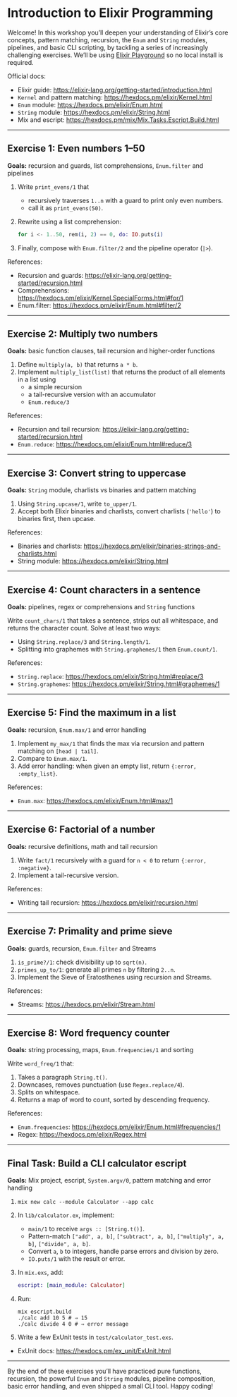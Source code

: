 # Introduction to Elixir Programming

Welcome! In this workshop you’ll deepen your understanding of Elixir’s core concepts, pattern matching, recursion, the `Enum` and `String` modules, pipelines, and basic CLI scripting, by tackling a series of increasingly challenging exercises. We’ll be using [Elixir Playground](https://playground.functional-rewire.com/) so no local install is required.

Official docs:  
- Elixir guide: https://elixir-lang.org/getting-started/introduction.html  
- `Kernel` and pattern matching: https://hexdocs.pm/elixir/Kernel.html  
- `Enum` module: https://hexdocs.pm/elixir/Enum.html  
- `String` module: https://hexdocs.pm/elixir/String.html  
- Mix and escript: https://hexdocs.pm/mix/Mix.Tasks.Escript.Build.html  

---

## Exercise 1: Even numbers 1–50  
**Goals:** recursion and guards, list comprehensions, `Enum.filter` and pipelines  

1. Write `print_evens/1` that  
   - recursively traverses `1..n` with a guard to print only even numbers.  
   - call it as `print_evens(50)`.  

2. Rewrite using a list comprehension:  
   ```elixir
   for i <- 1..50, rem(i, 2) == 0, do: IO.puts(i)
   ```  

3. Finally, compose with `Enum.filter/2` and the pipeline operator (`|>`).  

References:  
- Recursion and guards: https://elixir-lang.org/getting-started/recursion.html
- Comprehensions: https://hexdocs.pm/elixir/Kernel.SpecialForms.html#for/1  
- Enum.filter: https://hexdocs.pm/elixir/Enum.html#filter/2  

---

## Exercise 2: Multiply two numbers  
**Goals:** basic function clauses, tail recursion and higher-order functions  

1. Define `multiply(a, b)` that returns `a * b`.  
2. Implement `multiply_list(list)` that returns the product of all elements in a list using  
   - a simple recursion  
   - a tail-recursive version with an accumulator  
   - `Enum.reduce/3`  

References:  
- Recursion and tail recursion: https://elixir-lang.org/getting-started/recursion.html  
- `Enum.reduce`: https://hexdocs.pm/elixir/Enum.html#reduce/3  

---

## Exercise 3: Convert string to uppercase  
**Goals:** `String` module, charlists vs binaries and pattern matching  

1. Using `String.upcase/1`, write `to_upper/1`.  
2. Accept both Elixir binaries and charlists, convert charlists (`'hello'`) to binaries first, then upcase.  

References:  
- Binaries and charlists: https://hexdocs.pm/elixir/binaries-strings-and-charlists.html
- String module: https://hexdocs.pm/elixir/String.html   

---

## Exercise 4: Count characters in a sentence  
**Goals:** pipelines, regex or comprehensions and `String` functions  

Write `count_chars/1` that takes a sentence, strips out all whitespace, and returns the character count. Solve at least two ways:  

- Using `String.replace/3` and `String.length/1`.  
- Splitting into graphemes with `String.graphemes/1` then `Enum.count/1`.  

References:  
- `String.replace`: https://hexdocs.pm/elixir/String.html#replace/3  
- `String.graphemes`: https://hexdocs.pm/elixir/String.html#graphemes/1  

---

## Exercise 5: Find the maximum in a list  
**Goals:** recursion, `Enum.max/1` and error handling  

1. Implement `my_max/1` that finds the max via recursion and pattern matching on `[head | tail]`.  
2. Compare to `Enum.max/1`.  
3. Add error handling: when given an empty list, return `{:error, :empty_list}`.  

References:  
- `Enum.max`: https://hexdocs.pm/elixir/Enum.html#max/1  

---

## Exercise 6: Factorial of a number  
**Goals:** recursive definitions, math and tail recursion  

1. Write `fact/1` recursively with a guard for `n < 0` to return `{:error, :negative}`.  
2. Implement a tail-recursive version.  

References:  
- Writing tail recursion: https://hexdocs.pm/elixir/recursion.html 

---

## Exercise 7: Primality and prime sieve  
**Goals:** guards, recursion, `Enum.filter` and Streams  

1. `is_prime?/1`: check divisibility up to `sqrt(n)`.  
2. `primes_up_to/1`: generate all primes `n` by filtering `2..n`.  
3. Implement the Sieve of Eratosthenes using recursion and Streams.  

References:  
- Streams: https://hexdocs.pm/elixir/Stream.html  

---

## Exercise 8: Word frequency counter  
**Goals:** string processing, maps, `Enum.frequencies/1` and sorting  

Write `word_freq/1` that:  
1. Takes a paragraph `String.t()`.  
2. Downcases, removes punctuation (use `Regex.replace/4`).  
3. Splits on whitespace.  
4. Returns a map of word to count, sorted by descending frequency.  

References:  
- `Enum.frequencies`: https://hexdocs.pm/elixir/Enum.html#frequencies/1  
- Regex: https://hexdocs.pm/elixir/Regex.html  

---

## Final Task: Build a CLI calculator escript  
**Goals:** Mix project, escript, `System.argv/0`, pattern matching and error handling  

1. `mix new calc --module Calculator --app calc`  
2. In `lib/calculator.ex`, implement:
   - `main/1` to receive `args :: [String.t()]`.  
   - Pattern-match `["add", a, b]`, `["subtract", a, b]`, `["multiply", a, b]`, `["divide", a, b]`.  
   - Convert `a`, `b` to integers, handle parse errors and division by zero.  
   - `IO.puts/1` with the result or error.  
3. In `mix.exs`, add:
   ```elixir
   escript: [main_module: Calculator]
   ```
4. Run:
   ```
   mix escript.build
   ./calc add 10 5 # ⇒ 15
   ./calc divide 4 0 # ⇒ error message
   ```

5. Write a few ExUnit tests in `test/calculator_test.exs`.  
- ExUnit docs: https://hexdocs.pm/ex_unit/ExUnit.html  

---

By the end of these exercises you’ll have practiced pure functions, recursion, the powerful `Enum` and `String` modules, pipeline composition, basic error handling, and even shipped a small CLI tool. Happy coding!
